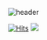 ![header](https://capsule-render.vercel.app/api?type=rounded&color=0:A9E2C5,100:1A9A91&section=header&height=175&text=%20안뇽~%20&animation=fadeIn&fontSize=50&fontColor=eeeeee&textBg=false&desc=Clickang's%20Git&decsSize=40&descAlign=55&descAlignY=68)

[![Hits](https://hits.seeyoufarm.com/api/count/incr/badge.svg?url=https%3A%2F%2Fgithub.com%2Fclickang%2Fhit-counter&count_bg=%233DC8B9&title_bg=%23555555&icon=&icon_color=%23E7E7E7&title=hits&edge_flat=false)](https://hits.seeyoufarm.com) <img src="https://img.shields.io/badge/%27Lucky%27-006600?style=for-the-badge&logo=4chan&logoColor=black%22%3E">

<!--
**clickang/clickang** is a ✨ _special_ ✨ repository because its `README.md` (this file) appears on your GitHub profile.

Here are some ideas to get you started:

- 🔭 I’m currently working on ...
- 🌱 I’m currently learning ...
- 👯 I’m looking to collaborate on ...
- 🤔 I’m looking for help with ...
- 💬 Ask me about ...
- 📫 How to reach me: ...
- 😄 Pronouns: ...
- ⚡ Fun fact: ...
-->
